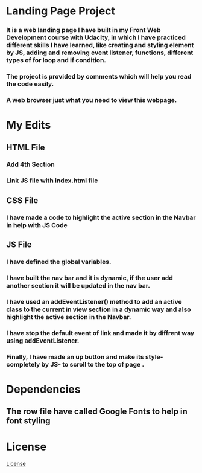# Landing Page Project

### It is a web landing page I have built in my Front Web Development course with Udacity, in which I have practiced different skills I have learned, like creating and styling element by JS, adding and removing event listener, functions, different types of for loop and if condition.

### The project is provided by comments which will help you read the code easily.

### A web browser just what you need to view this webpage.

# My Edits

## HTML File

### Add 4th Section

### Link JS file with index.html file

## CSS File

### I have made a code to highlight the active section in the Navbar in help with JS Code

## JS File

### I have defined the global variables.

### I have built the nav bar and it is dynamic, if the user add another section it will be updated in the nav bar.

### I have used an addEventListener() method to add an active class to the current in view section in a dynamic way and also highlight the active section in the Navbar.

### I have stop the default event of link and made it by diffrent way using addEventListener.

### Finally, I have made an up button and make its style-completely by JS- to scroll to the top of page .

# Dependencies

## The row file have called Google Fonts to help in font styling

# License

[License](LICENSE.txt)
